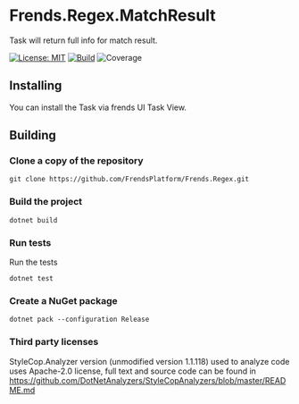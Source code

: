 # Frends.Regex.MatchResult

Task will return full info for match result.

[![License: MIT](https://img.shields.io/badge/License-MIT-green.svg)](https://opensource.org/licenses/MIT)
[![Build](https://github.com/FrendsPlatform/Frends.Regex/actions/workflows/MatchResult_build_and_test_on_main.yml/badge.svg)](https://github.com/FrendsPlatform/Frends.Regex/actions)
![Coverage](https://app-github-custom-badges.azurewebsites.net/Badge?key=FrendsPlatform/Frends.Regex/Frends.Regex.MatchResult|main)

## Installing

You can install the Task via frends UI Task View.

## Building

### Clone a copy of the repository

`git clone https://github.com/FrendsPlatform/Frends.Regex.git`

### Build the project

`dotnet build`

### Run tests

Run the tests

`dotnet test`

### Create a NuGet package

`dotnet pack --configuration Release`

### Third party licenses

StyleCop.Analyzer version (unmodified version 1.1.118) used to analyze code uses Apache-2.0 license, full text and source code can be found in https://github.com/DotNetAnalyzers/StyleCopAnalyzers/blob/master/README.md
